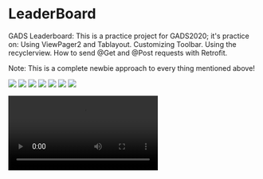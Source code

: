 # LeaderBoard
GADS Leaderboard:
This is a practice project for GADS2020; it's practice on:
Using ViewPager2 and Tablayout.
Customizing Toolbar.
Using the recyclerview.
How to send @Get and @Post requests with Retrofit.

Note: This is a complete newbie approach to every
thing mentioned above!


<image src="Screenshot_20200909-193950.png">

<image src="Screenshot_20200909-193958.png">

<image src="Screenshot_20200909-194004.png">

<image src="Screenshot_20200909-201200.png">

<image src="Screenshot_20200909-201214.png">

<image src="Screenshot_20200909-224400.png">

<image src="Screenshot_20200910-195945.png">

![](Edited_20200918_024737.mp4)
